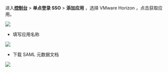 <IntegrationDetailCard :title="`在 ${$localeConfig.brandName} 中创建应用`">

进入[**控制台**](https://console.genauth.ai) > **单点登录 SSO** > **添加应用** ，选择 VMware Horizon ，点击获取应用。

![](~@imagesZhCn/integration/vmware_horizon/1-1.png)

- 填写应用名称

![](~@imagesZhCn/integration/vmware_horizon/1-2.png)

- 下载 SAML 元数据文档

![](~@imagesZhCn/integration/vmware_horizon/1-3.png)

</IntegrationDetailCard>
